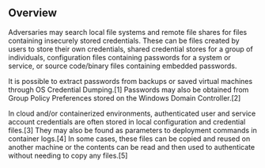 ## Overview


Adversaries may search local file systems and remote file shares for files containing insecurely stored credentials. These can be files created by users to store their own credentials, shared credential stores for a group of individuals, configuration files containing passwords for a system or service, or source code/binary files containing embedded passwords.

It is possible to extract passwords from backups or saved virtual machines through OS Credential Dumping.[1] Passwords may also be obtained from Group Policy Preferences stored on the Windows Domain Controller.[2]

In cloud and/or containerized environments, authenticated user and service account credentials are often stored in local configuration and credential files.[3] They may also be found as parameters to deployment commands in container logs.[4] In some cases, these files can be copied and reused on another machine or the contents can be read and then used to authenticate without needing to copy any files.[5]